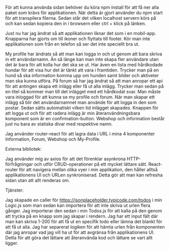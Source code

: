 
För att kunna använda sidan behöver du köra npm install för att få ner alla paket som krävs för applikationen. När detta är gjort använder du npm start för att transpilera filerna. Sedan står det vilken localhost servern körs på och kan sedan kopiera den in i browsern eller ctrl + klick på länken.

Just nu har jag ändrat så att applikationen liknar det som i en mobil-app. Knapparna har gjorts om till ikoner och flyttats till footer. Kör man inte applikationen som från en telefon så ser det inte speciellt bra ut. 

My profile har ändrats så att man kan logga in och ut genom att bara skriva in ett användarnamn. Än så länge kan man inte skapa fler användare utan det är bara för att kolla hur det ska se ut. Har även en lista med hårdkodade hundar för att visa hur det är tänkt att vara i framtiden. Trycker man på en hund så ska information komma upp om hunden samt bilder och aktiveter man ska kunna utföra.
På forum så har jag ändrat så att man anropar ett api för att antingen skapa ett inlägg eller få ut alla inlägg. Trycker man sedan på en titel så kommer man till det inlägget med ett hårdkodat svar.
Man måste vara inloggad för att kunna se my profile och forum. När man skapar ett inlägg så blir det användarnamnet man använde för att logga in den som postar. Sedan sätts automatiskt vilken tid inlägget skapades. Knappen för att logga ut och för att radera inlägg är min återanvändningsbara komponent som är en confirmation-button.
Webshop och information består just nu bara av statiska divar med respektive namn.

Jag använder router-react för att lagra data i URL i mina 4 komponenter Information, Forum, Webshop och My-Profile.

Externa bibliotek:

Jag använder mig av axios för att det förenklar asynkrona HTTP-förfrågningar och utför CRUD-operationer på ett mycket lättare sätt.
React-router för att navigera mellan olika vyer i min applikation, den håller alltså applikationens UI och URLen synkroniserad. Detta gör att man kan refresha sidan utan att allt renderas om.

Tjänster:

Jag skapade en caller för https://jsonplaceholder.typicode.com/todos i min Logic.js som man sedan kan importera för att inte skriva ut urlen flera gånger. Jag importerar den sedan i min Todos.js för att kalla på den genom att trycka på en knapp som jag skapar i rendern. Jag har ett input fält där man kan skriva 1-200 för att få ut en specifik todo eller lämna det blankt för att få ut alla. Jag har separerat logiken för att hämta urlen från komponenten där jag anropar vad jag vill ha ut för att avgränsa från applikationens UI. Detta för att göra det lättare att återanvända kod och lättare se vart allt ligger.
